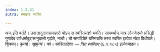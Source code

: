 ```yaml
---
index: 1.2.31
sutra: समाहारः स्वरितः

---
```

अज् इति वर्तते। उदात्तानुदात्तसमाहारो योऽच् स स्वरितसंज्ञो भवति। सामर्थ्याच् चात्र लोकवेदयोः प्रसिद्धौ गुणावेव वर्णधर्मावुदात्तानुदात्तौ गृह्येते, नाचौ। तौ समाह्रियेते यस्मिन्नचि तस्य स्वरित इत्येषा संज्ञा विधीयते। शि॒क्य॑म्। क॒न्या॑। सा॒म॒न्यः॑। क्व॑। स्वरितप्रदेशाः — _तित् स्वरितम्_ (६.१.१८५) इत्येवमादयः॥